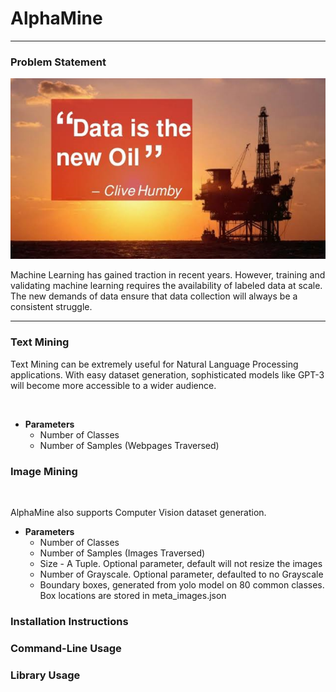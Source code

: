 <h1>AlphaMine</h1>
<hr>

<h3>Problem Statement</h3>
<img src="quote.png">
<p> Machine Learning has gained traction in recent years. However, training and validating machine learning requires the availability of labeled data at scale. The new demands of data ensure that data collection will always be a consistent struggle. </p>


<hr>

<h3>Text Mining</h3>
<p>Text Mining can be extremely useful for Natural Language Processing applications. With easy dataset generation, sophisticated models like GPT-3 will become more accessible to a wider audience.</p>
<br>
<ul>
  <li> <strong> Parameters </strong> <ul> 
  <li>Number of Classes</li>
  <li>Number of Samples (Webpages Traversed)</li>
  </ul></li>
  
</ul>
<h3>Image Mining</h3>
<br>
<p> AlphaMine also supports Computer Vision dataset generation. 
<ul>
  <li><strong> Parameters </strong> <ul> 
  <li>Number of Classes</li>
  <li>Number of Samples (Images Traversed)</li>
  <li>Size - A Tuple. Optional parameter, default will not resize the images</li> 
  <li>Number of Grayscale. Optional parameter, defaulted to no Grayscale</li> 
  <li>Boundary boxes, generated from yolo model on 80 common classes. Box locations are stored in meta_images.json</li>
  </ul></li>
  
</ul>
<h3>Installation Instructions</h3>
<h3>Command-Line Usage</h3>
<h3>Library Usage</h3>

